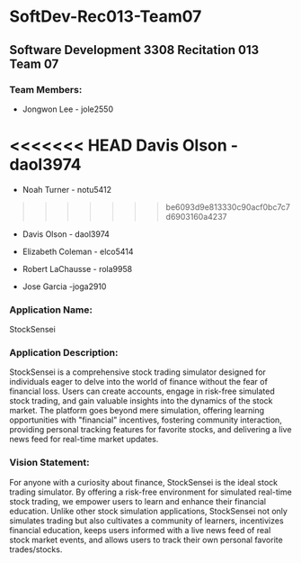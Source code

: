 # SoftDev-Rec013-Team07
## Software Development 3308 Recitation 013 Team 07

### Team Members:

- Jongwon Lee  - jole2550

<<<<<<< HEAD
Davis Olson  - daol3974
=======
- Noah Turner  - notu5412
>>>>>>> be6093d9e813330c90acf0bc7c7d6903160a4237

- Davis Olson  - daol3974

- Elizabeth Coleman  - elco5414

- Robert LaChausse - rola9958

- Jose Garcia -joga2910

### Application Name: 

StockSensei

### Application Description:

StockSensei is a comprehensive stock trading simulator designed for individuals eager to delve into the world of finance without the fear of financial loss. Users can create accounts, engage in risk-free simulated stock trading, and gain valuable insights into the dynamics of the stock market. The platform goes beyond mere simulation, offering learning opportunities with "financial" incentives, fostering community interaction, providing personal tracking features for favorite stocks, and delivering a live news feed for real-time market updates.

### Vision Statement:

For anyone with a curiosity about finance, StockSensei is the ideal stock trading simulator. By offering a risk-free environment for simulated real-time stock trading, we empower users to learn and enhance their financial education. Unlike other stock simulation applications, StockSensei not only simulates trading but also cultivates a community of learners, incentivizes financial education, keeps users informed with a live news feed of real stock market events, and allows users to track their own personal favorite trades/stocks.
